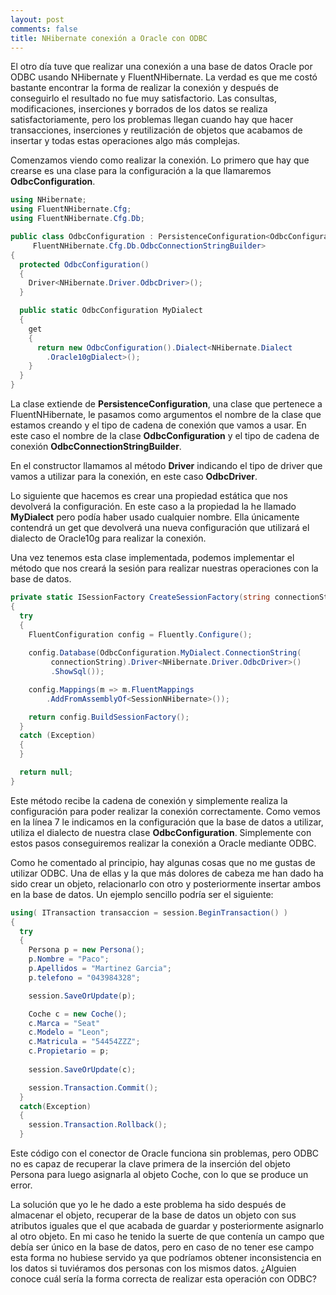 ```yaml
---
layout: post
comments: false
title: NHibernate conexión a Oracle con ODBC
---
```


El otro día tuve que realizar una conexión a una base de datos Oracle por ODBC usando NHibernate y FluentNHibernate. La verdad es que me costó bastante encontrar la forma de realizar la conexión y después de conseguirlo el resultado no fue muy satisfactorio. Las consultas, modificaciones, inserciones y borrados de los datos se realiza satisfactoriamente, pero los problemas llegan cuando hay que hacer transacciones, inserciones y reutilización de objetos que acabamos de insertar y todas estas operaciones algo más complejas.

Comenzamos viendo como realizar la conexión. Lo primero que hay que crearse es una clase para la configuración a la que llamaremos **OdbcConfiguration**.

<!--more-->

``` csharp
using NHibernate;
using FluentNHibernate.Cfg;
using FluentNHibernate.Cfg.Db;

public class OdbcConfiguration : PersistenceConfiguration<OdbcConfiguration, 
     FluentNHibernate.Cfg.Db.OdbcConnectionStringBuilder>
{
  protected OdbcConfiguration()
  {
    Driver<NHibernate.Driver.OdbcDriver>();
  }

  public static OdbcConfiguration MyDialect
  {
    get
    {
      return new OdbcConfiguration().Dialect<NHibernate.Dialect
        .Oracle10gDialect>();
    }
  }
} 
```

La clase extiende de **PersistenceConfiguration**, una clase que pertenece a FluentNHibernate, le pasamos como argumentos el nombre de la clase que estamos creando y el tipo de cadena de conexión que vamos a usar. En este caso el nombre de la clase **OdbcConfiguration** y el tipo de cadena de conexión **OdbcConnectionStringBuilder**.

En el constructor llamamos al método **Driver** indicando el tipo de driver que vamos a utilizar para la conexión, en este caso **OdbcDriver**.

Lo siguiente que hacemos es crear una propiedad estática que nos devolverá la configuración. En este caso a la propiedad la he llamado **MyDialect** pero podía haber usado cualquier nombre. Ella únicamente contendrá un get que devolverá una nueva configuración que utilizará el dialecto de Oracle10g para realizar la conexión.

Una vez tenemos esta clase implementada, podemos implementar el método que nos creará la sesión para realizar nuestras operaciones con la base de datos.

``` csharp
private static ISessionFactory CreateSessionFactory(string connectionString)
{
  try
  {
    FluentConfiguration config = Fluently.Configure();
    
    config.Database(OdbcConfiguration.MyDialect.ConnectionString(
         connectionString).Driver<NHibernate.Driver.OdbcDriver>()
         .ShowSql());

    config.Mappings(m => m.FluentMappings
        .AddFromAssemblyOf<SessionNHibernate>());

    return config.BuildSessionFactory();
  }
  catch (Exception)
  {
  }

  return null;
}
```

Este método recibe la cadena de conexión y simplemente realiza la configuración para poder realizar la conexión correctamente. Como vemos en la línea 7 le indicamos en la configuración que la base de datos a utilizar, utiliza el dialecto de nuestra clase **OdbcConfiguration**. Simplemente con estos pasos conseguiremos realizar la conexión a Oracle mediante ODBC.

Como he comentado al principio, hay algunas cosas que no me gustas de utilizar ODBC. Una de ellas y la que más dolores de cabeza me han dado ha sido crear un objeto, relacionarlo con otro y posteriormente insertar ambos en la base de datos. Un ejemplo sencillo podría ser el siguiente:

``` csharp
using( ITransaction transaccion = session.BeginTransaction() )
{
  try
  {
    Persona p = new Persona();
    p.Nombre = "Paco";
    p.Apellidos = "Martinez Garcia";
    p.telefono = "043984328";

    session.SaveOrUpdate(p);

    Coche c = new Coche();
    c.Marca = "Seat"
    c.Modelo = "Leon";
    c.Matricula = "54454ZZZ";
    c.Propietario = p;
  
    session.SaveOrUpdate(c);

    session.Transaction.Commit();
  }
  catch(Exception)
  {
    session.Transaction.Rollback();
  }
```

Este código con el conector de Oracle funciona sin problemas, pero ODBC no es capaz de recuperar la clave primera de la inserción del objeto Persona para luego asignarla al objeto Coche, con lo que se produce un error.

La solución que yo le he dado a este problema ha sido después de almacenar el objeto, recuperar de la base de datos un objeto con sus atributos iguales que el que acabada de guardar y posteriormente asignarlo al otro objeto. En mi caso he tenido la suerte de que contenía un campo que debía ser único en la base de datos, pero en caso de no tener ese campo esta forma no hubiese servido ya que podríamos obtener inconsistencia en los datos si tuviéramos dos personas con los mismos datos. ¿Alguien conoce cuál sería la forma correcta de realizar esta operación con ODBC?